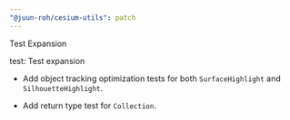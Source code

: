 ```yaml
---
"@juun-roh/cesium-utils": patch
---
```


Test Expansion

test: Test expansion

- Add object tracking optimization tests for both `SurfaceHighlight` and `SilhouetteHighlight`.

- Add return type test for `Collection`.
